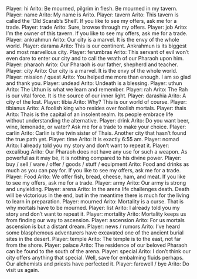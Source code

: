 Player: hi
Arito: Be mourned, pilgrim in flesh. Be mourned in my tavern.
Player: name
Arito: My name is Arito.
Player: tavern
Arito: This tavern is called the ‘Old Scarab’s Shell’. If you like to see my offers, ask me for a trade.
Player: trade
Arito: Sure, browse through my offers.
Player: job
Arito: I’m the owner of this tavern. If you like to see my offers, ask me for a trade.
Player: ankrahmun
Arito: Our city is a marvel. It is the envy of the whole world.
Player: darama
Arito: This is our continent. Ankrahmun is its biggest and most marvellous city.
Player: ferumbras
Arito: This servant of evil won’t even dare to enter our city and to call the wrath of our Pharaoh upon him.
Player: pharaoh
Arito: Our Pharaoh is our father, shepherd and teacher.
Player: city
Arito: Our city is a marvel. It is the envy of the whole world.
Player: mission / quest
Arito: You helped me more than enough. I am so glad and thank you.
Player: undead
Arito: Undeath is a blessing.
Player: uthun
Arito: The Uthun is what we learn and remember.
Player: rah
Arito: The Rah is our vital force. It is the source of our inner light.
Player: darashia
Arito: A city of the lost.
Player: tibia
Arito: Why? This is our world of course.
Player: tibianus
Arito: A foolish king who resides over foolish mortals.
Player: thais
Arito: Thais is the capital of an insolent realm. Its people embrace life without understanding the alternative.
Player: drink
Arito: Do you want beer, wine, lemonade, or water? Ask me for a trade to make your choice.
Player: carlin
Arito: Carlin is the twin sister of Thais. Another city that hasn’t found the true path yet.
Player: time
Arito: It is exactly 6:55 am.
Player: nomad
Arito: I already told you my story and don’t want to repeat it.
Player: excalibug
Arito: Our Pharaoh does not have any use for such a weapon. As powerful as it may be, it is nothing compared to his divine power.
Player: buy / sell / ware / offer / goods / stuff / equipment
Arito: Food and drinks as much as you can pay for. If you like to see my offers, ask me for a trade.
Player: Food
Arito: We offer fish, bread, cheese, ham, and meat. If you like to see my offers, ask me for a trade.
Player: army
Arito: Our army is strong and unyielding.
Player: arena
Arito: In the arena life challenges death. Death will be victorious in the end, but in the meantime there is much for the living to learn in preparation.
Player: mourned
Arito: Mortality is a curse. That is why mortals have to be mourned.
Player: list
Arito: I already told you my story and don’t want to repeat it.
Player: mortality
Arito: Mortality keeps us from finding our way to ascension.
Player: ascension
Arito: For us mortals ascension is but a distant dream.
Player: news / rumors
Arito: I’ve heard some blasphemous adventurers have excavated one of the ancient burial sites in the desert.
Player: temple
Arito: The temple is to the east, not far from the shore.
Player: palace
Arito: The residence of our beloved Pharaoh can be found to the south of the arena.
Player: special
Arito: I don’t think our city offers anything that special. Well, save for embalming fluids perhaps. Our alchemists and priests have perfected it.
Player: farewell / bye
Arito: Do visit us again.